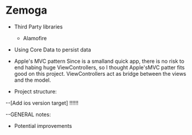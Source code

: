 # Zemoga

-  Third Party libraries
    - Alamofire
    
- Using Core Data to persist data

- Apple's MVC pattern
Since is a smalland quick app, there is no risk to end habing huge ViewControllers, so I thought Apple'sMVC patter fits good on this project.
ViewControllers act as bridge between the views and the model.

- Project structure:


--[Add ios version target] !!!!!!

--GENERAL notes:

- Potential improvements
